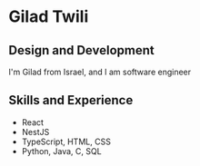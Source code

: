 # Gilad Twili

## Design and Development
I'm Gilad from Israel, and I am software engineer 

## Skills and Experience
*  React
*  NestJS
*  TypeScript, HTML, CSS
*  Python, Java, C, SQL
